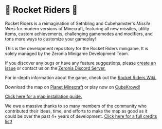 # 🚀 Rocket Riders 🚀

Rocket Riders is a reimagination of Sethbling and Cubehamster's *Missile Wars* for modern versions of Minecraft, featuring all new missiles, utility items, custom achievements, challenging gamemodes and modifiers, and tons more ways to customize your gameplay!

This is the development repository for the Rocket Riders minigame. It is solely managed by the Zeronia Minigame Development Team.

If you discover any bugs or have any feature suggestions, please [create an issue](https://github.com/ZeroniaServer/RocketRiders/issues) or contact us on the [Zeronia Discord Server.](https://discord.gg/X9bZgw7)

For in-depth information about the game, check out the [Rocket Riders Wiki.](https://zeroniaserver.github.io/RocketRidersWiki/)

Download the map on [Planet Minecraft](https://www.planetminecraft.com/project/rocket-riders/) or play now on [CubeKrowd!](https://cubekrowd.net/)

[Click here for a map installation guide.](https://zeroniaserver.github.io/RocketRidersWiki/installation_guide.html)

We owe a massive thanks to so many members of the community who contributed their ideas, time, and efforts to make the map as good as it could be over the past 4+ years of development. [Click here for a full credits list!](https://zeroniaserver.github.io/RocketRidersWiki/credits/)
